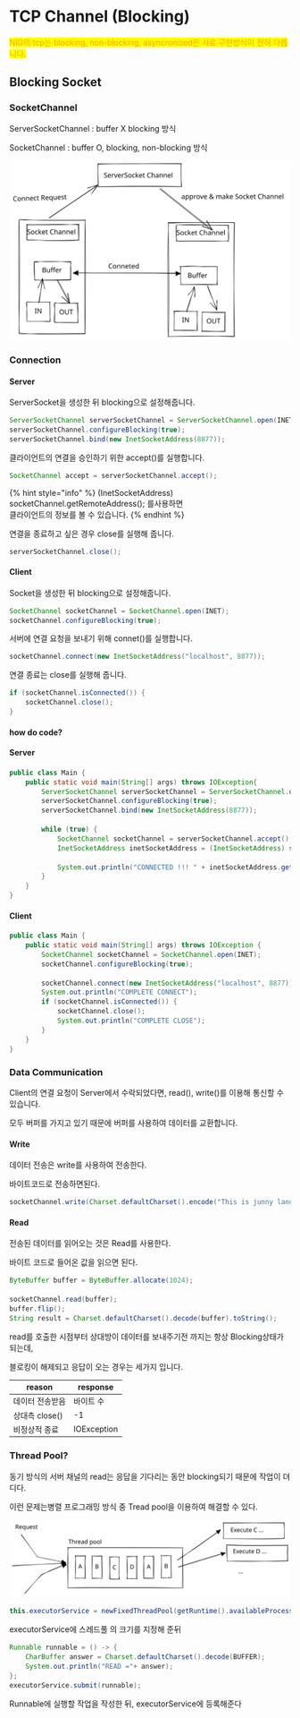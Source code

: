 # TCP Channel (Blocking)

<mark style="color:orange;">NIO의 tcp는 blocking, non-blocking, asyncronized은 서로 구현방식이 전혀 다릅니다.</mark>

## Blocking Socket

### SocketChannel

ServerSocketChannel : buffer X  blocking 방식

SocketChannel : buffer O, blocking, non-blocking 방식&#x20;

<img src="../../../.gitbook/assets/file.drawing (10) (1).svg" alt="" class="gitbook-drawing">

### Connection

#### Server

ServerSocket을 생성한 뒤 blocking으로 설정해줍니다.

```java
ServerSocketChannel serverSocketChannel = ServerSocketChannel.open(INET);
serverSocketChannel.configureBlocking(true);
serverSocketChannel.bind(new InetSocketAddress(8877));
```

클라이언트의 연결을 승인하기 위한 accept()를 실행합니다.

```java
SocketChannel accept = serverSocketChannel.accept();
```

{% hint style="info" %}
(InetSocketAddress) socketChannel.getRemoteAddress();  를사용하면\
클라이언트의 정보를 볼 수 있습니다.
{% endhint %}

연결을 종료하고 싶은 경우 close를 실행해 줍니다.

```java
serverSocketChannel.close();
```

#### Client

Socket을 생성한 뒤 blocking으로 설정해줍니다.

```java
SocketChannel socketChannel = SocketChannel.open(INET);
socketChannel.configureBlocking(true);
```

서버에 연결 요청을 보내기 위해 connet()를 실행합니다.

```java
socketChannel.connect(new InetSocketAddress("localhost", 8877));
```

연결 종료는 close를 실행해 줍니다.

```java
if (socketChannel.isConnected()) {
    socketChannel.close();
}
```

#### how do code?

#### Server

```java
public class Main {
    public static void main(String[] args) throws IOException{
        ServerSocketChannel serverSocketChannel = ServerSocketChannel.open(INET);
        serverSocketChannel.configureBlocking(true);
        serverSocketChannel.bind(new InetSocketAddress(8877));

        while (true) {
            SocketChannel socketChannel = serverSocketChannel.accept();
            InetSocketAddress inetSocketAddress = (InetSocketAddress) socketChannel.getRemoteAddress();

            System.out.println("CONNECTED !!! " + inetSocketAddress.getHostName());
        }
    }
}
```

#### Client

```java
public class Main {
    public static void main(String[] args) throws IOException {
        SocketChannel socketChannel = SocketChannel.open(INET);
        socketChannel.configureBlocking(true);

        socketChannel.connect(new InetSocketAddress("localhost", 8877));
        System.out.println("COMPLETE CONNECT");
        if (socketChannel.isConnected()) {
            socketChannel.close();
            System.out.println("COMPLETE CLOSE");
        }
    }
}
```

### Data Communication

Client의 연결 요청이 Server에서 수락되었다면,  read(), write()를 이용해 통신할 수 있습니다.

모두 버퍼를 가지고 있기 때문에 버퍼를 사용하여 데이터를 교환합니다.

#### Write

데이터 전송은 write를 사용하여 전송한다.

바이트코드로 전송하면된다.

```java
socketChannel.write(Charset.defaultCharset().encode("This is junny land"));
```

#### Read

전송된 데이터를 읽어오는 것은 Read를 사용한다.

바이트 코드로 들어온 값을 읽으면 된다.

```java
ByteBuffer buffer = ByteBuffer.allocate(1024);

socketChannel.read(buffer);
buffer.flip();
String result = Charset.defaultCharset().decode(buffer).toString();
```

read를 호출한 시점부터 상대방이 데이터를 보내주기전 까지는 항상 Blocking상태가 되는데,

블로킹이 해제되고 응답이 오는 경우는 세가지 입니다.

| reason      | response    |
| ----------- | ----------- |
| 데이터 전송받음    | 바이트 수       |
| 상대측 close() | -1          |
| 비정상적 종료     | IOException |



### Thread  Pool?

동기 방식의 서버 채널의 read는 응답을 기다리는 동안 blocking되기 때문에 작업이 뎌디다.

이런 문제는병렬 프로그래밍 방식 중 Tread pool을 이용하여 해결할 수 있다.

<img src="../../../.gitbook/assets/file.drawing (1) (1) (2).svg" alt="" class="gitbook-drawing">

```java
this.executorService = newFixedThreadPool(getRuntime().availableProcessors());
```

executorService에 스레드풀 의 크기를 지정해 준뒤

```java
Runnable runnable = () -> {
    CharBuffer answer = Charset.defaultCharset().decode(BUFFER);
    System.out.println("READ ="+ answer);
};
executorService.submit(runnable);
```

Runnable에 실행할 작업을 작성한 뒤, executorService에 등록해준다



##

